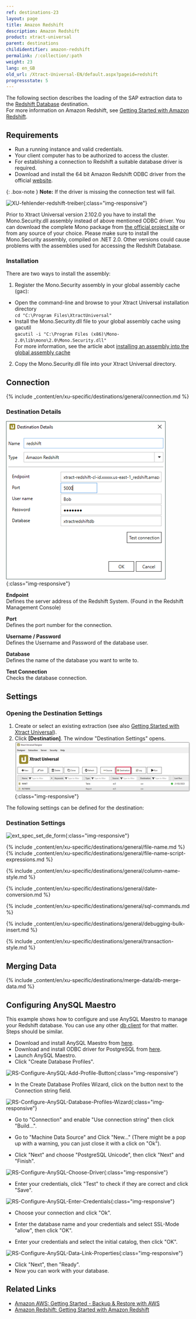 ```yaml
---
ref: destinations-23
layout: page
title: Amazon Redshift
description: Amazon Redshift
product: xtract-universal
parent: destinations
childidentifier: amazon-redshift
permalink: /:collection/:path
weight: 23
lang: en_GB
old_url: /Xtract-Universal-EN/default.aspx?pageid=redshift
progressstate: 5
---
```


The following section describes the loading of the SAP extraction data to the [Redshift Database](https://aws.amazon.com/redshift/) destination.<br>
For more information on Amazon Redshift, see [Getting Started with Amazon Redshift](hhttps://docs.aws.amazon.com/redshift/latest/gsg/getting-started.html).

## Requirements

- Run a running instance and valid credentials.
- Your client computer has to be authorized to access the cluster.
- For establishing a connection to Redshift a suitable database driver is required.
- Download and install the 64 bit Amazon Redshift ODBC driver from the official [website](https://docs.aws.amazon.com/redshift/latest/mgmt/install-odbc-driver-windows.html).

{: .box-note }
**Note:** If the driver is missing the connection test will fail.

![XU-fehlender-redshift-treiber](/img/content/XU-fehlender-redshift-treiber.png){:class="img-responsive"}

Prior to Xtract Universal version 2.102.0 you have to install the Mono.Security.dll assembly instead of above mentioned ODBC driver.
You can download the complete Mono package from [the official project site](http://download.mono-project.com/archive/2.0/download/) or from any source of your choice. Please make sure to install the Mono.Security assembly, compiled on .NET 2.0. Other versions could cause problems with the assemblies used for accessing the Redshift Database.

### Installation
There are two ways to install the assembly: 

1. Register the Mono.Security assembly in your global assembly cache (gac):
- Open the command-line and browse to your Xtract Universal installation directory<br> 
	`cd "C:\Program Files\XtractUniversal"`
- Install the Mono.Security.dll file to your global assembly cache using gacutil<br>
	`gacutil -i "C:\Program Files (x86)\Mono-2.0\lib\mono\2.0\Mono.Security.dll"`<br>
	For more information, see the article abot [installing an assembly into the global assembly cache](https://docs.microsoft.com/en-us/dotnet/framework/app-domains/install-assembly-into-gac)
2. Copy the Mono.Security.dll file into your Xtract Universal directory.

## Connection

{% include _content/en/xu-specific/destinations/general/connection.md %}	 

### Destination Details

![XU_redshift_destination](/img/content/XU_redshift_destination.png){:class="img-responsive"}

**Endpoint**<br>
Defines the server address of the Redshift System.
(Found in the Redshift Management Console)

**Port**<br>
Defines the port number for the connection.

**Username / Password**<br>
Defines the Username and Password of the database user.

**Database**<br>
Defines the name of the database you want to write to.

**Test Connection**<br>
Checks the database connection.


## Settings

### Opening the Destination Settings
1. Create or select an existing extraction (see also [Getting Started with Xtract Universal](../getting-started/define-a-table-extraction)).
2. Click **[Destination]**. The window "Destination Settings" opens.
![Destination-settings](/img/content/xu/xu_designer_destination.png){:class="img-responsive"}

The following settings can be defined for the destination:  

### Destination Settings

![ext_spec_set_de_form](/img/content/redshift-configurations.png){:class="img-responsive"}

{% include _content/en/xu-specific/destinations/general/file-name.md %}
{% include _content/en/xu-specific/destinations/general/file-name-script-expressions.md %}

{% include _content/en/xu-specific/destinations/general/column-name-style.md %}

{% include _content/en/xu-specific/destinations/general/date-conversion.md %}

{% include _content/en/xu-specific/destinations/general/sql-commands.md %}

{% include _content/en/xu-specific/destinations/general/debugging-bulk-insert.md %}

{% include _content/en/xu-specific/destinations/general/transaction-style.md %}


## Merging Data

{% include _content/en/xu-specific/destinations/merge-data/db-merge-data.md  %}

## Configuring AnySQL Maestro


This example shows how to configure and use AnySQL Maestro to manage your Redshift database.
You can use any other [db client](https://docs.aws.amazon.com/redshift/latest/mgmt/connecting-using-workbench.html) for that matter. Steps should be similar. 

- Download and install AnySQL Maestro from [here](http://www.sqlmaestro.com/de/products/anysql/maestro/download/).
- Download and install ODBC driver for PostgreSQL from [here](http://ftp.postgresql.org/pub/odbc/versions/msi/psqlodbc_08_04_0200.zip).
- Launch AnySQL Maestro.
- Click "Create Database Profiles".


![RS-Configure-AnySQL-Add-Profile-Button](/img/content/RS-Configure-AnySQL-Add-Profile-Button.png){:class="img-responsive"}

- In the Create Database Profiles Wizard, click on the button next to the Connection string field.

![RS-Configure-AnySQL-Database-Profiles-Wizard](/img/content/RS-Configure-AnySQL-Database-Profiles-Wizard.png){:class="img-responsive"}

- Go to "Connection" and enable "Use connection string" then click "Build...".
- Go to "Machine Data Source" and Click "New..." (There might be a pop up with a warning, you can just close it with a click on "Ok").

- Click "Next" and choose "PostgreSQL Unicode", then click "Next" and "Finish".

![RS-Configure-AnySQL-Choose-Driver](/img/content/RS-Configure-AnySQL-Choose-Driver.png){:class="img-responsive"}

- Enter your credentials, click "Test" to check if they are correct and click "Save".

![RS-Configure-AnySQL-Enter-Credentials](/img/content/RS-Configure-AnySQL-Enter-Credentials.png){:class="img-responsive"}

- Choose your connection and click "Ok".
- Enter the database name and your credentials and select SSL-Mode "allow", then click "OK".

- Enter your credentials and select the initial catalog, then click "OK".

![RS-Configure-AnySQL-Data-Link-Properties](/img/content/RS-Configure-AnySQL-Data-Link-Properties.png){:class="img-responsive"}

- Click "Next", then "Ready".
- Now you can work with your database.

## Related Links
- [Amazon AWS: Getting Started - Backup & Restore with AWS](https://aws.amazon.com/backup-restore/getting-started/?nc1=h_ls)
- [Amazon Redshift: Getting Started with Amazon Redshift](hhttps://docs.aws.amazon.com/redshift/latest/gsg/getting-started.html)
